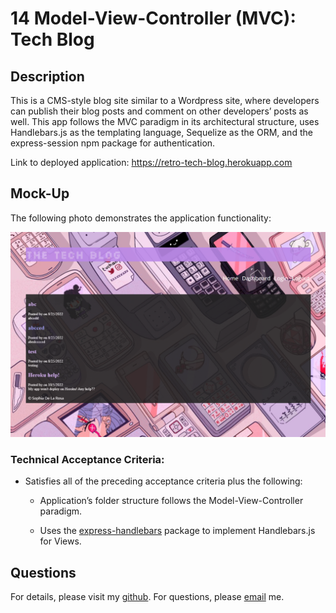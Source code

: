 # 14 Model-View-Controller (MVC): Tech Blog

## Description
This is a CMS-style blog site similar to a Wordpress site, where developers can publish their blog posts and comment on other developers’ posts as well. This app follows the MVC paradigm in its architectural structure, uses Handlebars.js as the templating language, Sequelize as the ORM, and the express-session npm package for authentication.

Link to deployed application: https://retro-tech-blog.herokuapp.com


## Mock-Up

The following photo demonstrates the application functionality:

![Photo of a retro tech blog application.](./Assets/tech-blog.png) 

### Technical Acceptance Criteria:

* Satisfies all of the preceding acceptance criteria plus the following:

    * Application’s folder structure follows the Model-View-Controller paradigm.

    * Uses the [express-handlebars](https://www.npmjs.com/package/express-handlebars) package to implement Handlebars.js for Views.

## Questions

For details, please visit my [github](https://github.com/sophiadelarosa).
For questions, please [email](mailto:${sophial.delarosa@gmail.com}) me.
